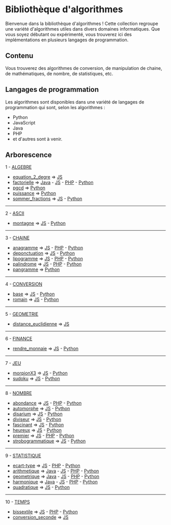# Bibliothèque d'algorithmes

Bienvenue dans la bibliothèque d'algorithmes ! Cette collection regroupe une variété d'algorithmes utiles dans divers domaines informatiques. Que vous soyez débutant ou expérimenté, vous trouverez ici des implémentations en plusieurs langages de programmation.

## Contenu

Vous trouverez des algorithmes de conversion, de manipulation de chaine, de mathématiques, de nombre, de statistiques, etc.

## Langages de programmation

Les algorithmes sont disponibles dans une variété de langages de programmation qui sont, selon les algorithmes :

- Python
- JavaScript
- Java
- PHP
- et d'autres sont à venir.

## Arborescence

1 - [ALGEBRE](algebre)
  * [equation_2_degre](algebre/equation_2_degre) => [JS](algebre/equation_2_degre/equation_2_degre.js)
  * [factorielle](algebre/factorielle) => [Java](algebre/factorielle/Factorielle.java) - [JS](algebre/factorielle/factorielle.js) - [PHP](algebre/factorielle/factorielle.php) - [Python](algebre/factorielle/factorielle.py)
  * [pgcd](algebre/pgcd) => [Python](algebre/pgcd/pgcd.py)
  * [puissance](algebre/puissance) => [Python](algebre/puissance/puissance.py)
  * [sommer_fractions](algebre/sommer_fractions) => [JS](algebre/sommer_fractions/sommer_fractions.js) - [Python](algebre/sommer_fractions/sommer_fractions.py)

---

2 - [ASCII](ascii)
* [montagne](ascii/montagne) => [JS](ascii/montagne/montagne.js) - [Python](ascii/montagne/montagne.py)

---

3 - [CHAINE](chaine)
* [anagramme](chaine/anagramme) => [JS](chaine/anagramme/anagramme.js) - [PHP](chaine/anagramme/anagramme.php) - [Python](chaine/anagramme/anagramme.py)
* [deponctuation](chaine/deponctuation) => [JS](chaine/deponctuation/deponctuation.js) - [Python](chaine/deponctuation/deponctuation.py)
* [lipogramme](chaine/lipogramme) => [JS](chaine/lipogramme/lipogramme.js) - [PHP](chaine/lipogramme/lipogramme.php) - [Python](chaine/lipogramme/lipogramme.py)
* [palindrome](chaine/palindrome) => [JS](chaine/palindrome/palindrome.js) - [PHP](chaine/palindrome/palindrome.php) - [Python](chaine/palindrome/palindrome.py)
* [pangramme](chaine/pangramme) => [Python](chaine/pangramme/pangramme.py)

---

4 - [CONVERSION](conversion)
* [base](conversion/base) => [JS](conversion/base/base.js) - [Python](conversion/base/base.py)
* [romain](conversion/romain) => [JS](conversion/romain/romain.js) - [Python](conversion/romain/romain.py)

---

5 - [GEOMETRIE](geometrie)
* [distance_euclidienne](geometrie/distance_euclidienne) => [JS](geometrie/distance_euclidienne/distance_euclidienne.js)

---

6 - [FINANCE](finance) 
* [rendre_monnaie](finance/rendre_monnaie) => [JS](finance/rendre_monnaie/rendre_monnaie.js) - [Python](finance/rendre_monnaie/rendre_monnaie.py)

---

7 - [JEU](jeu)
* [morpionX3](jeu/morpionX3) => [JS](jeu/morpionX3/morpionX3.js) - [Python](jeu/morpionX3/morpionX3.py)
* [sudoku](jeu/sudoku) => [JS](jeu/sudoku/sudoku.js) - [Python](jeu/sudoku/sudoku.py)

---

8 - [NOMBRE](nombre)
* [abondance](nombre/abondance) => [JS](nombre/abondance/abondance.js) - [PHP](nombre/abondance/abondance.php) - [Python](nombre/abondance/abondance.py)
* [automorphe](nombre/automorphe) => [JS](nombre/automorphe/automorphe.js) - [Python](nombre/automorphe/automorphe.py)
* [disarium](nombre/disarium) => [JS](nombre/disarium/disarium.js) - [Python](nombre/disarium/disarium.py)
* [diviseur](nombre/diviseur) => [JS](nombre/diviseur/diviseur.js) - [Python](nombre/diviseur/diviseur.py)
* [fascinant](nombre/fascinant) => [JS](nombre/fascinant/fascinant.js) - [Python](nombre/fascinant/fascinant.py)
* [heureux](nombre/heureux) => [JS](nombre/heureux/heureux.js) - [Python](nombre/heureux/heureux.py)
* [premier](nombre/premier) => [JS](nombre/premier/premier.js) - [PHP](nombre/premier/premier.php) - [Python](nombre/premier/premier.py)
* [strobogrammatique](nombre/strobogrammatique) => [JS](nombre/strobogrammatique/strobogrammatique.js) - [Python](nombre/strobogrammatique/strobogrammatique.py)

---

9 - [STATISTIQUE](statistique)
* [ecart-type](statistique/ecart-type) => [JS](statistique/ecart-type/ecart-type.js) - [PHP](statistique/ecart-type/ecart-type.php) - [Python](statistique/ecart-type/ecart-type.py)
* [arithmetique](statistique/arithmetique) => [Java](statistique/arithmetique/MoyenneArithmetique.java) - [JS](statistique/arithmetique/arithmetique.js) - [PHP](statistique/arithmetique/arithmetique.php) - [Python](statistique/arithmetique/arithmetique.py)
* [geometrique](statistique/geometrique) => [Java](statistique/geometrique/MoyenneGeometrique.java) - [JS](statistique/geometrique/geometrique.js) - [PHP](statistique/geometrique/geometrique.php) - [Python](statistique/geometrique/geometrique.py)
* [harmonique](statistique/harmonique) => [Java](statistique/harmonique/MoyenneHarmonique.java) - [JS](statistique/harmonique/harmonique.js) - [PHP](statistique/harmonique/harmonique.php) - [Python](statistique/harmonique/harmonique.py)
* [quadratique](statistique/quadratique) => [JS](statistique/quadratique/quadratique.js) - [Python](statistique/quadratique/quadratique.py)

---

10 - [TEMPS](temps)
* [bissextile](temps/bissextile) => [JS](temps/bissextile/bissextile.js) - [PHP](temps/bissextile/bissextile.php) - [Python](temps/bissextile/bissextile.py)
* [conversion_seconde](temps/conversion_seconde) => [JS](temps/conversion_seconde/conversion_seconde.js)